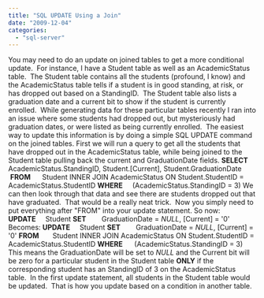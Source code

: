 ```yaml
---
title: "SQL UPDATE Using a Join"
date: "2009-12-04"
categories: 
  - "sql-server"
---
```


You may need to do an update on joined tables to get a more conditional update.  For instance, I have a Student table as well as an AcademicStatus table.  The Student table contains all the students (profound, I know) and the AcademicStatus table tells if a student is in good standing, at risk, or has dropped out based on a StandingID.  The Student table also lists a graduation date and a current bit to show if the student is currently enrolled.  While generating data for these particular tables recently I ran into an issue where some students had dropped out, but mysteriously had graduation dates, or were listed as being currently enrolled.  The easiest way to update this information is by doing a simple SQL UPDATE command on the joined tables. First we will run a query to get all the students that have dropped out in the AcademicStatus table, while being joined to the Student table pulling back the current and GraduationDate fields. **SELECT**    AcademicStatus.StandingID, Student.\[Current\], Student.GraduationDate  **FROM**      Student INNER JOIN AcademicStatus ON Student.StudentID = AcademicStatus.StudentID **WHERE**     (AcademicStatus.StandingID = 3) We can then look through that data and see there are students dropped out that have graduated.  That would be a really neat trick.  Now you simply need to put everything after "FROM" into your update statement. So now: **UPDATE**     Student **SET**        GraduationDate = _NULL_, \[Current\] = '0' Becomes: **UPDATE**     Student **SET**        GraduationDate = _NULL_, \[Current\] = '0' **FROM**       Student INNER JOIN AcademicStatus ON Student.StudentID = AcademicStatus.StudentID **WHERE**      (AcademicStatus.StandingID = 3) This means the GraduationDate will be set to _NULL_ and the Current bit will be zero for a particular student in the Student table **ONLY** if the corresponding student has an StandingID of 3 on the AcademicStatus table.  In the first update statement, all students in the Student table would be updated.  That is how you update based on a condition in another table.
